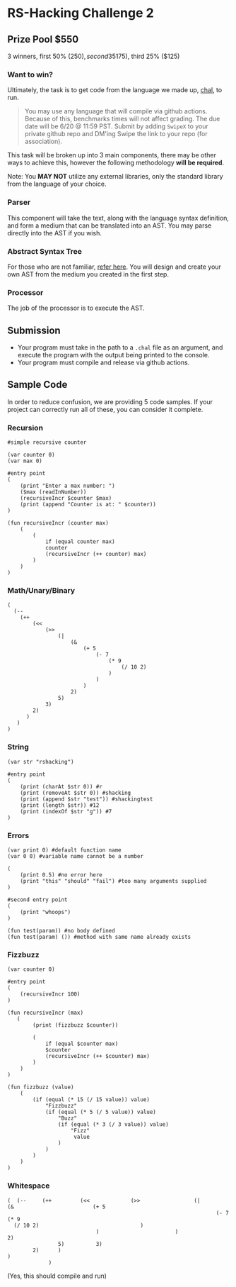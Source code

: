 # RS-Hacking Challenge 2 
## Prize Pool $550
3 winners, first 50% ($250), second 35% ($175), third 25% ($125)
### Want to win?

Ultimately, the task is to get code from the language we made up, [chal](/chal.md), to run.

> You may use any language that will compile via github actions. Because of this, benchmarks times will not affect grading.
 The due date will be 6/20 @ 11:59 PST. Submit by adding `SwipeX` to your private github repo and DM'ing Swipe the link to your repo (for association).

This task will be broken up into 3 main components, there may be other ways to achieve this, however the following methodology **will be required**.

Note: You **MAY NOT** utilize any external libraries, only the standard library from the language of your choice.

### Parser

This component will take the text, along with the language syntax definition, and form a medium that can be translated into an AST. You may parse directly into the AST if you wish.

### Abstract Syntax Tree

For those who are not familiar, [refer here](https://en.wikipedia.org/wiki/Abstract_syntax_tree). You will design and create your own AST from the medium you created in the first step. 

### Processor

The job of the processor is to execute the AST.

## Submission

- Your program must take in the path to a `.chal` file as an argument, and execute the program with the output being printed to the console.
- Your program must compile and release via github actions.

## Sample Code

In order to reduce confusion, we are providing 5 code samples. If your project can correctly run all of these, you can consider it complete.

### Recursion
```
#simple recursive counter

(var counter 0)
(var max 0)

#entry point
(
    (print "Enter a max number: ")
    ($max (readInNumber))
    (recursiveIncr $counter $max)
    (print (append "Counter is at: " $counter))
)

(fun recursiveIncr (counter max)
    (
        (
            if (equal counter max) 
            counter
            (recursiveIncr (++ counter) max)
        )
    )
)
```
### Math/Unary/Binary
```
(
  (-- 
    (++ 
        (<< 
            (>> 
                (| 
                    (& 
                        (+ 5 
                            (- 7 
                                (* 9 
                                    (/ 10 2)
                                )
                            )
                        )
                    2)
                5)
            3)
        2)
      )
   )
)
```

### String
```
(var str "rshacking")

#entry point
(
    (print (charAt $str 0)) #r
    (print (removeAt $str 0)) #shacking
    (print (append $str "test")) #shackingtest
    (print (length $str)) #12
    (print (indexOf $str "g")) #7 
)
```
### Errors
```
(var print 0) #default function name
(var 0 0) #variable name cannot be a number

(
    (print 0.5) #no error here
    (print "this" "should" "fail") #too many arguments supplied
)

#second entry point
(
    (print "whoops")
)

(fun test(param)) #no body defined
(fun test(param) ()) #method with same name already exists
```

### Fizzbuzz
```
(var counter 0)

#entry point
(
    (recursiveIncr 100)
)

(fun recursiveIncr (max)
   (
        (print (fizzbuzz $counter))

        (
            if (equal $counter max) 
            $counter
            (recursiveIncr (++ $counter) max)
        )
    )
)

(fun fizzbuzz (value)
    (
        (if (equal (* 15 (/ 15 value)) value)
            "Fizzbuzz"
            (if (equal (* 5 (/ 5 value)) value)
                "Buzz"
                (if (equal (* 3 (/ 3 value)) value)
                    "Fizz"
                     value
                )
            )
        )
    )
)
```

### Whitespace
```
(  (--     (++         (<<             (>>                 (|                     (&                         (+ 5 
                                                                  (- 7                                 (* 9 
  (/ 10 2)                                )
                            )                        )                    2)
                5)          3)
        2)      )
)
             )
```
(Yes, this should compile and run)
